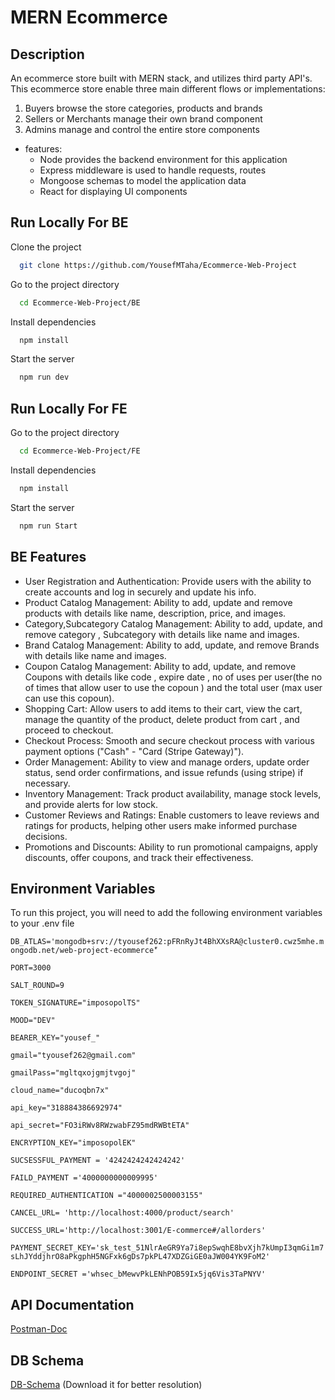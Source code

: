 # MERN Ecommerce

## Description

An ecommerce store built with MERN stack, and utilizes third party API's. This ecommerce store enable three main different flows or implementations:

1. Buyers browse the store categories, products and brands
2. Sellers or Merchants manage their own brand component
3. Admins manage and control the entire store components 


* features:
  * Node provides the backend environment for this application
  * Express middleware is used to handle requests, routes
  * Mongoose schemas to model the application data
  * React for displaying UI components
 
## Run Locally For BE

Clone the project

```bash
  git clone https://github.com/YousefMTaha/Ecommerce-Web-Project
```

Go to the project directory

```bash
  cd Ecommerce-Web-Project/BE
```

Install dependencies

```bash
  npm install
```

Start the server

```bash
  npm run dev
```


## Run Locally For FE


Go to the project directory

```bash
  cd Ecommerce-Web-Project/FE
```

Install dependencies

```bash
  npm install
```

Start the server

```bash
  npm run Start
```


## BE Features

- User Registration and Authentication: Provide users with the ability to create accounts and log in securely and update his info.
- Product Catalog Management: Ability to add, update and remove products with details like name, description, price, and images.
- Category,Subcategory Catalog Management: Ability to add, update, and remove category , Subcategory with details like name  and images.
- Brand Catalog Management: Ability to add, update, and remove Brands with details like name and images.
- Coupon Catalog Management: Ability to add, update, and remove Coupons with details like code , expire date , no of uses per user(the no of times that allow user to use the copoun ) and the total user (max user can use this copoun).
- Shopping Cart: Allow users to add items to their cart, view the cart, manage the quantity of the product, delete product from cart , and proceed to checkout.
- Checkout Process: Smooth and secure checkout process with various payment options ("Cash" - "Card (Stripe Gateway)").
- Order Management: Ability to view and manage orders, update order status, send order confirmations, and issue refunds (using stripe) if necessary.
- Inventory Management: Track product availability, manage stock levels, and provide alerts for low stock.
- Customer Reviews and Ratings: Enable customers to leave reviews and ratings for products, helping other users make informed purchase decisions.
- Promotions and Discounts: Ability to run promotional campaigns, apply discounts, offer coupons, and track their effectiveness.


## Environment Variables

To run this project, you will need to add the following environment variables to your .env file

`DB_ATLAS='mongodb+srv://tyousef262:pFRnRyJt4BhXXsRA@cluster0.cwz5mhe.mongodb.net/web-project-ecommerce'ّ`

`PORT=3000`

`SALT_ROUND=9`

`TOKEN_SIGNATURE="imposopolTS"`

`MOOD="DEV"`

`BEARER_KEY="yousef_"`

`gmail="tyousef262@gmail.com"`

`gmailPass="mgltqxojgmjtvgoj"`

`cloud_name="ducoqbn7x"`

`api_key="318884386692974"`

`api_secret="FO3iRWv8RWzwabFZ95mdRWBtETA"`

`ENCRYPTION_KEY="imposopolEK"`

`SUCSESSFUL_PAYMENT = '4242424242424242'`

`FAILD_PAYMENT ='4000000000009995'`

`REQUIRED_AUTHENTICATION ="4000002500003155"`

`CANCEL_URL= 'http://localhost:4000/product/search'`

`SUCCESS_URL='http://localhost:3001/E-commerce#/allorders'`

`PAYMENT_SECRET_KEY='sk_test_51NlrAeGR9Ya7i8epSwqhE8bvXjh7kUmpI3qmGi1m7sLhJYddjhrO8aPkgphH5NGFxk6gDs7pkPL47XDZGiGE0aJW004YK9FoM2'`

`ENDPOINT_SECRET ='whsec_bMewvPkLENhPOB59Ix5jq6Vis3TaPNYV'`




## API Documentation

[Postman-Doc](https://documenter.getpostman.com/view/25674968/2sA3JM8hCV)


## DB Schema

[DB-Schema](https://drive.google.com/file/d/1tcNN5gK4y1PgbogETmNPvimCI652Fq3X/view?usp=sharing) (Download it for better resolution)



